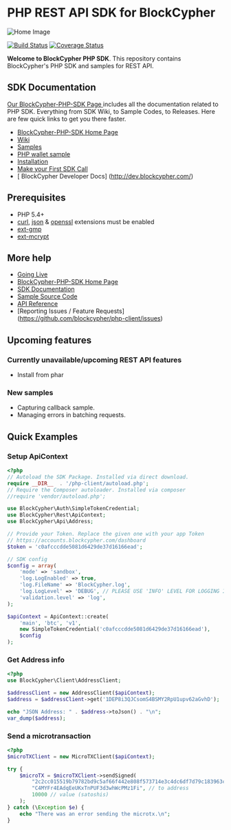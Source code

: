 # PHP REST API SDK for BlockCypher

![Home Image](https://raw.githubusercontent.com/wiki/blockcypher/php-client/images/homepage.jpg)

[![Build Status](https://travis-ci.org/blockcypher/php-client.svg)](https://travis-ci.org/blockcypher/php-client) 
[![Coverage Status](https://coveralls.io/repos/blockcypher/php-client/badge.svg?branch=master)](https://coveralls.io/r/blockcypher/php-client?branch=master)

__Welcome to BlockCypher PHP SDK__. This repository contains BlockCypher's PHP SDK and samples for REST API.

## SDK Documentation

[ Our BlockCypher-PHP-SDK Page ](http://blockcypher.github.io/php-client/) includes all the documentation related to PHP SDK. Everything from SDK Wiki, to Sample Codes, to Releases. Here are few quick links to get you there faster.

* [ BlockCypher-PHP-SDK Home Page ](http://blockcypher.github.io/php-client/)
* [ Wiki ](https://github.com/blockcypher/php-client/wiki)
* [ Samples ](http://blockcypher.github.io/php-client/sample/)
* [ PHP wallet sample](https://github.com/blockcypher/php-wallet-sample)
* [ Installation ](https://github.com/blockcypher/php-client/wiki/Installation)
* [ Make your First SDK Call](https://github.com/blockcypher/php-client/wiki/Making-First-Call)
* [ BlockCypher Developer Docs] (http://dev.blockcypher.com/)

## Prerequisites

   - PHP 5.4+
   - [curl](http://php.net/manual/en/book.curl.php), [json](http://php.net/manual/en/book.json.php) & [openssl](http://php.net/manual/en/book.openssl.php) extensions must be enabled
   - [ext-gmp](http://php.net/manual/en/book.gmp.php)
   - [ext-mcrypt](http://php.net/manual/es/book.mcrypt.php)

## More help
   * [Going Live](https://github.com/blockcypher/php-client/wiki/Going-Live)
   * [BlockCypher-PHP-SDK Home Page](http://blockcypher.github.io/php-client/)
   * [SDK Documentation](https://github.com/blockcypher/php-client/wiki)
   * [Sample Source Code](http://blockcypher.github.io/php-client/sample/)
   * [API Reference](http://dev.blockcypher.com/)
   * [Reporting Issues / Feature Requests] (https://github.com/blockcypher/php-client/issues)
   
## Upcoming features

### Currently unavailable/upcoming REST API features

   * Install from phar
   
### New samples

   - Capturing callback sample.
   - Managing errors in batching requests.
   
## Quick Examples

### Setup ApiContext

```php
<?php
// Autoload the SDK Package. Installed via direct download.
require __DIR__  . '/php-client/autoload.php';
// Require the Composer autoloader. Installed via composer
//require 'vendor/autoload.php';

use BlockCypher\Auth\SimpleTokenCredential;
use BlockCypher\Rest\ApiContext;
use BlockCypher\Api\Address;

// Provide your Token. Replace the given one with your app Token
// https://accounts.blockcypher.com/dashboard
$token = 'c0afcccdde5081d6429de37d16166ead';

// SDK config
$config = array(
    'mode' => 'sandbox',
    'log.LogEnabled' => true,
    'log.FileName' => 'BlockCypher.log',
    'log.LogLevel' => 'DEBUG', // PLEASE USE 'INFO' LEVEL FOR LOGGING IN LIVE ENVIRONMENTS
    'validation.level' => 'log',
);

$apiContext = ApiContext::create(
    'main', 'btc', 'v1',
    new SimpleTokenCredential('c0afcccdde5081d6429de37d16166ead'),
    $config
);
```

### Get Address info

```php
<?php
use BlockCypher\Client\AddressClient;

$addressClient = new AddressClient($apiContext);
$address = $addressClient->get('1DEP8i3QJCsomS4BSMY2RpU1upv62aGvhD');

echo "JSON Address: " . $address->toJson() . "\n";
var_dump($address);
```   

### Send a microtransaction

```php
<?php
$microTXClient = new MicroTXClient($apiContext);

try {
    $microTX = $microTXClient->sendSigned(
        "2c2cc015519b79782bd9c5af66f442e808f573714e3c4dc6df7d79c183963cff", // private key
        "C4MYFr4EAdqEeUKxTnPUF3d3whWcPMz1Fi", // to address
        10000 // value (satoshis)
    );
} catch (\Exception $e) {
    echo "There was an error sending the microtx.\n";
}
```

